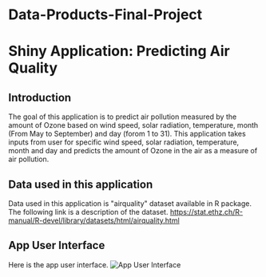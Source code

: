 # Data-Products-Final-Project
# Shiny Application: Predicting Air Quality
## Introduction
The goal of this application is to predict air pollution measured by the amount of Ozone based on wind speed, solar radiation, temperature, month (From May to September) and day (forom 1 to 31). This application takes inputs from user for specific wind speed, solar radiation, temperature, month and day and predicts the amount of Ozone in the air as a measure of air pollution.  



## Data used in this application
Data used in this application is "airquality" dataset available in R package. The following link is a description of the dataset.
<https://stat.ethz.ch/R-manual/R-devel/library/datasets/html/airquality.html>


## App User Interface
Here is the app user interface.
![App User Interface](Data-Products-Final-Project/App-Shiny-Morteza.png)


